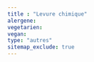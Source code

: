 ```yaml
---
title : "Levure chimique"
alergene: 
vegetarien:
vegan: 
type: "autres"
sitemap_exclude: true
--- 
```

